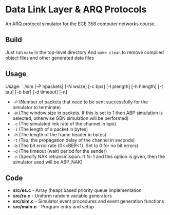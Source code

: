 # Data Link Layer & ARQ Protocols
An ARQ protocol simulator for the ECE 358 computer networks course.

## Build
Just run `make` in the top-level directory
And `make clean` to remove compiled object files and other generated data files 

## Usage
Usage: `./sim [-P npackets] [-N wsize] [-c bps] [-l plength] [-h hlength] [-t tau] [-b ber] [-d timeout] [-n]

* `-P` (Number of packets that need to be sent successfully for the simulator to terminate)
* `-N` (The window size in packets. If this is set to 1 then ABP simulation is selected, otherwise GBN simulation will be performed)
* `-c` (The simulated link rate of the channel in bps)
* `-l` (The length of a packet in bytes)
* `-h` (The length of the frame header in bytes)
* `-t` (Tau, the propagation delay of the channel in seconds)
* `-b` (The bit error rate (0<=BER<1). Set to 0 for no bit errors)
* `-d` (The timeout (wait) period for the sender)
* `-n` (Specify NAK retransmission. If N=1 and this option is given, then the simulator used will be ABP_NAK)

## Code
* **src/es.c** - Array (heap) based priority queue implementation
* **src/rv.c** - Uniform random variable generators
* **src/sim.c** - Simulator event procedures and event generation functions
* **src/main.c** - Program entry and setup

